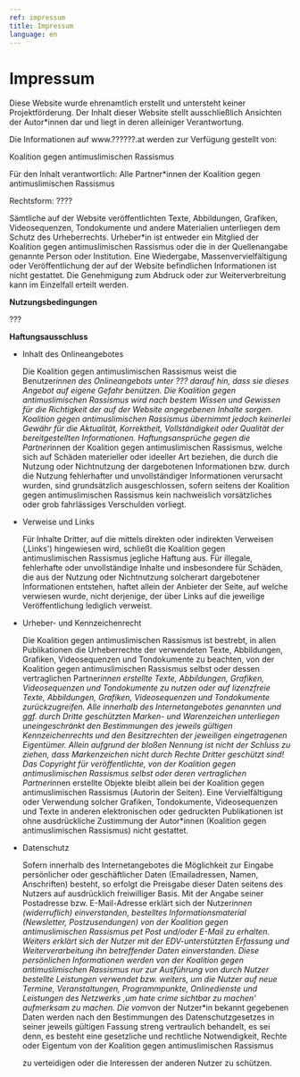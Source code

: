 ```yaml
---
ref: impressum
title: Impressum
language: en
---
```


# Impressum

Diese Website wurde ehrenamtlich erstellt und untersteht keiner Projektförderung. Der Inhalt dieser Website stellt ausschließlich Ansichten der Autor*innen dar und liegt in deren alleiniger Verantwortung. 

Die Informationen auf www.??????.at werden zur Verfügung gestellt von:

Koalition gegen antimuslimischen Rassismus 

Für den Inhalt verantwortlich: Alle Partner*innen der Koalition gegen antimuslimischen Rassismus 

Rechtsform: ????

Sämtliche auf der Website veröffentlichten Texte, Abbildungen, Grafiken, Videosequenzen, Tondokumente und andere Materialien unterliegen dem Schutz des Urheberrechts. Urheber*in ist entweder ein Mitglied der Koalition gegen antimuslimischen Rassismus oder die in der Quellenangabe genannte Person oder Institution. Eine Wiedergabe, Massenvervielfältigung oder Veröffentlichung der auf der Website befindlichen Informationen ist nicht gestattet. Die Genehmigung zum Abdruck oder zur Weiterverbreitung kann im Einzelfall erteilt werden.

**Nutzungsbedingungen**



???


**Haftungsausschluss**



*   Inhalt des Onlineangebotes

    Die Koalition gegen antimuslimischen Rassismus weist die Benutzer*innen des Onlineangebots unter ??? darauf hin, dass sie dieses Angebot auf eigene Gefahr benützen. Die Koalition gegen antimuslimischen Rassismus wird nach bestem Wissen und Gewissen für die Richtigkeit der auf der Website angegebenen Inhalte sorgen. Koalition gegen antimuslimischen Rassismus übernimmt jedoch keinerlei Gewähr für die Aktualität, Korrektheit, Vollständigkeit oder Qualität der bereitgestellten Informationen. Haftungsansprüche gegen die Partner*innen der Koalition gegen antimuslimischen Rassismus, welche sich auf Schäden materieller oder ideeller Art beziehen, die durch die Nutzung oder Nichtnutzung der dargebotenen Informationen bzw. durch die Nutzung fehlerhafter und unvollständiger Informationen verursacht wurden, sind grundsätzlich ausgeschlossen, sofern seitens der Koalition gegen antimuslimischen Rassismus kein nachweislich vorsätzliches oder grob fahrlässiges Verschulden vorliegt.

*   Verweise und Links

    Für Inhalte Dritter, auf die mittels direkten oder indirekten Verweisen (,Links') hingewiesen wird, schließt die Koalition gegen antimuslimischen Rassismus jegliche Haftung aus. Für illegale, fehlerhafte oder unvollständige Inhalte und insbesondere für Schäden, die aus der Nutzung oder Nichtnutzung solcherart dargebotener Informationen entstehen, haftet allein der Anbieter der Seite, auf welche verwiesen wurde, nicht derjenige, der über Links auf die jeweilige Veröffentlichung lediglich verweist.

*   Urheber- und Kennzeichenrecht

    Die Koalition gegen antimuslimischen Rassismus ist bestrebt, in allen Publikationen die Urheberrechte der verwendeten Texte, Abbildungen, Grafiken, Videosequenzen und Tondokumente zu beachten, von der Koalition gegen antimuslimischen Rassismus selbst oder dessen vertraglichen Partner*innen erstellte Texte, Abbildungen, Grafiken, Videosequenzen und Tondokumente zu nutzen oder auf lizenzfreie Texte, Abbildungen, Grafiken, Videosequenzen und Tondokumente zurückzugreifen. Alle innerhalb des Internetangebotes genannten und ggf. durch Dritte geschützten Marken- und Warenzeichen unterliegen uneingeschränkt den Bestimmungen des jeweils gültigen Kennzeichenrechts und den Besitzrechten der jeweiligen eingetragenen Eigentümer. Allein aufgrund der bloßen Nennung ist nicht der Schluss zu ziehen, dass Markenzeichen nicht durch Rechte Dritter geschützt sind! Das Copyright für veröffentlichte, von der Koalition gegen antimuslimischen Rassismus selbst oder deren vertraglichen Partner*innen erstellte Objekte bleibt allein bei der Koalition gegen antimuslimischen Rassismus (Autorin der Seiten). Eine Vervielfältigung oder Verwendung solcher Grafiken, Tondokumente, Videosequenzen und Texte in anderen elektronischen oder gedruckten Publikationen ist ohne ausdrückliche Zustimmung der Autor*innen (Koalition gegen antimuslimischen Rassismus) nicht gestattet.

*   Datenschutz

    Sofern innerhalb des Internetangebotes die Möglichkeit zur Eingabe persönlicher oder geschäftlicher Daten (Emailadressen, Namen, Anschriften) besteht, so erfolgt die Preisgabe dieser Daten seitens des Nutzers auf ausdrücklich freiwilliger Basis. Mit der Angabe seiner Postadresse bzw. E-Mail-Adresse erklärt sich der Nutzer*innen (widerruflich) einverstanden, bestelltes Informationsmaterial (Newsletter, Postzusendungen) von der Koalition gegen antimuslimischen Rassismus pet Post und/oder E-Mail zu erhalten. Weiters erklärt sich der Nutzer mit der EDV-unterstützten Erfassung und Weiterverarbeitung ihn betreffender Daten einverstanden. Diese persönlichen Informationen werden von der Koalition gegen antimuslimischen Rassismus nur zur Ausführung von durch Nutzer bestellte Leistungen verwendet bzw. weiters, um die Nutzer auf neue Termine, Veranstaltungen, Programmpunkte, Onlinedienste und Leistungen des Netzwerks ‚um hate crime sichtbar zu machen‘ aufmerksam zu machen. Die vom*von der Nutzer*in bekannt gegebenen Daten werden nach den Bestimmungen des Datenschutzgesetzes in seiner jeweils gültigen Fassung streng vertraulich behandelt, es sei denn, es besteht eine gesetzliche und rechtliche Notwendigkeit, Rechte oder Eigentum von der Koalition gegen antimuslimischen Rassismus


     zu verteidigen oder die Interessen der anderen Nutzer zu schützen.